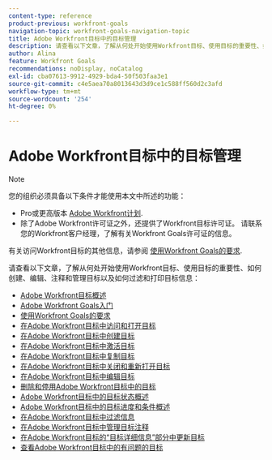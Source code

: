 ```yaml
---
content-type: reference
product-previous: workfront-goals
navigation-topic: workfront-goals-navigation-topic
title: Adobe Workfront目标中的目标管理
description: 请查看以下文章，了解从何处开始使用Workfront目标、使用目标的重要性、如何创建、编辑、注释和管理目标以及如何过滤和打印目标信息
author: Alina
feature: Workfront Goals
recommendations: noDisplay, noCatalog
exl-id: cba07613-9912-4929-bda4-50f503faa3e1
source-git-commit: c4e5aea70a8013643d3d9ce1c588ff560d2c3afd
workflow-type: tm+mt
source-wordcount: '254'
ht-degree: 0%

---
```


# Adobe Workfront目标中的目标管理

<!--drafted for P&P new model: the note at the top will need to be replaced with this:

Your organization must have the following to use the functionality described in this article:

* For the legacy plan and license structure: 

  * A Pro or higher [Adobe Workfront plan](https://www.workfront.com/plans). 
  * An Adobe Workfront Goals license in addition to a Workfront license.

* For the current plan and license structure:

  * An Ultimate plan 
    
    Or
    
    An additional license for Adobe Workfront Goals for the Prime or Select Adobe Workfront plans. <is there a link we can add here for the plans and what they contain?!>

Contact your Workfront account manager to learn about a Workfront Goals license.

For additional information about access to Workfront Goals, see [Requirements to use Workfront Goals](../workfront-goals/goal-management/access-needed-for-wf-goals.md).
-->

>[!NOTE]
>
>您的组织必须具备以下条件才能使用本文中所述的功能：
>
>* Pro或更高版本 [Adobe Workfront计划](https://www.workfront.com/plans).
>* 除了Adobe Workfront许可证之外，还提供了Workfront目标许可证。
>请联系您的Workfront客户经理，了解有关Workfront Goals许可证的信息。
>
>有关访问Workfront目标的其他信息，请参阅 [使用Workfront Goals的要求](../../workfront-goals/goal-management/access-needed-for-wf-goals.md).


请查看以下文章，了解从何处开始使用Workfront目标、使用目标的重要性、如何创建、编辑、注释和管理目标以及如何过滤和打印目标信息：

* [Adobe Workfront目标概述](../../workfront-goals/goal-management/wf-goals-overview.md)
* [Adobe Workfront Goals入门](../../workfront-goals/goal-management/getting-started-with-wf-goals.md)
* [使用Workfront Goals的要求](../../workfront-goals/goal-management/access-needed-for-wf-goals.md)
* [在Adobe Workfront目标中访问和打开目标](../../workfront-goals/goal-management/access-goals-in-wf-goals.md)
* [在Adobe Workfront目标中创建目标](../../workfront-goals/goal-management/create-goals.md)
* [在Adobe Workfront目标中激活目标](../../workfront-goals/goal-management/activate-goals.md)
* [在Adobe Workfront目标中复制目标](../../workfront-goals/goal-management/copy-goals.md)
* [在Adobe Workfront目标中关闭和重新打开目标](../../workfront-goals/goal-management/close-and-reopen-goals.md)
* [在Adobe Workfront目标中编辑目标](../../workfront-goals/goal-management/edit-goals.md)
* [删除和停用Adobe Workfront目标中的目标](../../workfront-goals/goal-management/delete-and-deactivate-goals.md)
* [Adobe Workfront目标中的目标状态概述](../../workfront-goals/goal-management/goal-status-overview.md)
* [Adobe Workfront目标中的目标进度和条件概述](../../workfront-goals/goal-management/calculate-goal-progress.md)
* [在Adobe Workfront目标中过滤信息](../../workfront-goals/goal-management/filter-information-wf-goals.md)
* [在Adobe Workfront目标中管理目标注释](../../workfront-goals/goal-management/manage-goal-comments.md)
* [在Adobe Workfront目标的“目标详细信息”部分中更新目标](../../workfront-goals/goal-management/update-goals-in-goal-details-panel.md)
* [查看Adobe Workfront目标中的有问题的目标](../../workfront-goals/goal-management/view-in-trouble-goals.md)
